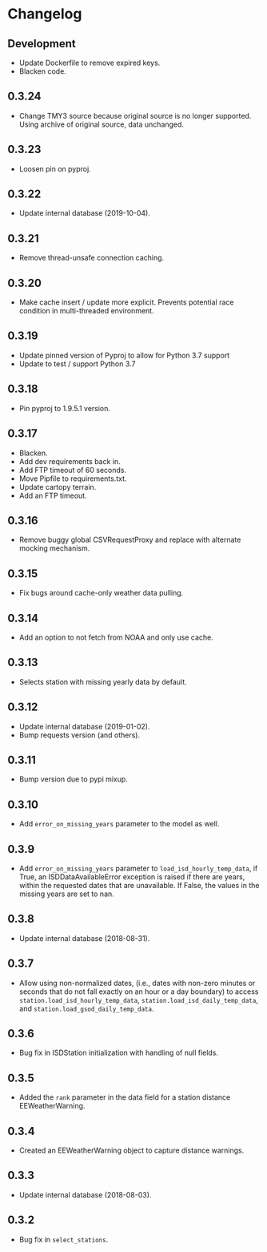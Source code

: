 Changelog
=========

Development
-----------

* Update Dockerfile to remove expired keys.
* Blacken code. 

0.3.24
------

* Change TMY3 source because original source is no longer supported. Using archive of
original source, data unchanged.

0.3.23
------

* Loosen pin on pyproj.

0.3.22
------

* Update internal database (2019-10-04).

0.3.21
------

* Remove thread-unsafe connection caching.

0.3.20
------

* Make cache insert / update more explicit. Prevents potential race condition in
  multi-threaded environment.

0.3.19
------

* Update pinned version of Pyproj to allow for Python 3.7 support
* Update to test / support Python 3.7

0.3.18
------

* Pin pyproj to 1.9.5.1 version.

0.3.17
------

* Blacken.
* Add dev requirements back in.
* Add FTP timeout of 60 seconds.
* Move Pipfile to requirements.txt.
* Update cartopy terrain.
* Add an FTP timeout.

0.3.16
------

* Remove buggy global CSVRequestProxy and replace with alternate mocking
  mechanism.

0.3.15
------

* Fix bugs around cache-only weather data pulling.

0.3.14
------

* Add an option to not fetch from NOAA and only use cache.

0.3.13
------

* Selects station with missing yearly data by default.

0.3.12
------

* Update internal database (2019-01-02).
* Bump requests version (and others).

0.3.11
------

* Bump version due to pypi mixup.

0.3.10
------

* Add `error_on_missing_years` parameter to the model as well.

0.3.9
-----

* Add `error_on_missing_years` parameter to `load_isd_hourly_temp_data`,
  if True, an ISDDataAvailableError exception is raised if there are years,
  within the requested dates that are unavailable. If False, the values in
  the missing years are set to nan.

0.3.8
-----

* Update internal database (2018-08-31).

0.3.7
-----

* Allow using non-normalized dates, (i.e., dates with non-zero minutes or
  seconds that do not fall exactly on an hour or a day boundary) to access
  `station.load_isd_hourly_temp_data`, `station.load_isd_daily_temp_data`,
  and `station.load_gsod_daily_temp_data`.

0.3.6
-----

* Bug fix in ISDStation initialization with handling of null fields.

0.3.5
-----

* Added the `rank` parameter in the data field for a station distance EEWeatherWarning.

0.3.4
-----

* Created an EEWeatherWarning object to capture distance warnings.

0.3.3
-----

* Update internal database (2018-08-03).

0.3.2
-----

* Bug fix in `select_stations`.
